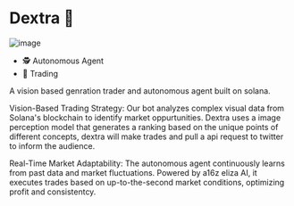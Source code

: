 # Dextra 🔮

![image](https://github.com/user-attachments/assets/306b261f-db61-48c9-9702-426e9367b967)

-   🕵️ Autonomous Agent
-   🧠 Trading

A vision based genration trader and autonomous agent built on solana.

Vision-Based Trading Strategy: Our bot analyzes complex visual data from Solana's blockchain to identify market oppurtunities. Dextra uses a image perception model that generates a ranking based on the unique points of different concepts, dextra will make trades and pull a api request to twitter to inform the audience.

Real-Time Market Adaptability: The autonomous agent continuously learns from past data and market fluctuations. Powered by a16z eliza AI, it executes trades based on up-to-the-second market conditions, optimizing profit and consistentcy.
